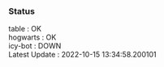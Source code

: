 ### Status


table : OK  
hogwarts : OK  
icy-bot : DOWN  
Latest Update : 2022-10-15 13:34:58.200101
